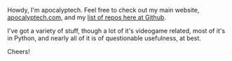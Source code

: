 Howdy, I'm apocalyptech.  Feel free to check out my main website,
[apocalyptech.com](https://apocalyptech.com), and my [list of repos here
at Github](https://github.com/apocalyptech).

I've got a variety of stuff, though a lot of it's videogame related,
most of it's in Python, and nearly all of it is of questionable usefulness,
at best.

Cheers!

